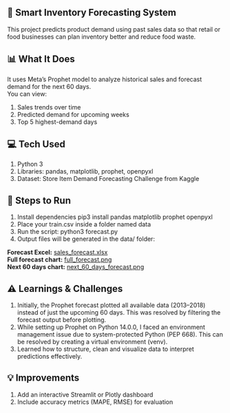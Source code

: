 ## 🧠 Smart Inventory Forecasting System
This project predicts product demand using past sales data so that retail or food businesses can plan inventory better and reduce food waste.

## 📊 What It Does
It uses Meta’s Prophet model to analyze historical sales and forecast demand for the next 60 days.  
You can view:
1. Sales trends over time  
2. Predicted demand for upcoming weeks  
3. Top 5 highest-demand days

## 💻 Tech Used
1. Python 3
2. Libraries: pandas, matplotlib, prophet, openpyxl
3. Dataset: Store Item Demand Forecasting Challenge from Kaggle

## 🚀 Steps to Run

1. Install dependencies
   pip3 install pandas matplotlib prophet openpyxl
2. Place your train.csv inside a folder named data
3. Run the script:
   python3 forecast.py
4. Output files will be generated in the data/ folder:
   
**Forecast Excel:** [sales_forecast.xlsx](data/sales_forecast.xlsx)  
**Full forecast chart:** [full_forecast.png](data/full_forecast.png)  
**Next 60 days chart:** [next_60_days_forecast.png](data/next_60_days_forecast.png)

## ⚠️ Learnings & Challenges
1. Initially, the Prophet forecast plotted all available data (2013–2018) instead of just the upcoming 60 days. This was resolved by filtering the forecast output before plotting.
2. While setting up Prophet on Python 14.0.0, I faced an environment management issue due to system-protected Python (PEP 668). This can be resolved by creating a virtual environment (venv).
3. Learned how to structure, clean and visualize data to interpret predictions effectively.

## 💡 Improvements
1. Add an interactive Streamlit or Plotly dashboard
2. Include accuracy metrics (MAPE, RMSE) for evaluation
